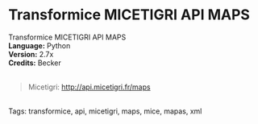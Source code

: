 # Transformice MICETIGRI API MAPS
Transformice MICETIGRI API MAPS
<br>
**Language:** Python<br>
**Version:** 2.7x<br>
**Credits:** Becker<br>
<br>
> Micetigri: http://api.micetigri.fr/maps
<br>
Tags: transformice, api, micetigri, maps, mice, mapas, xml
